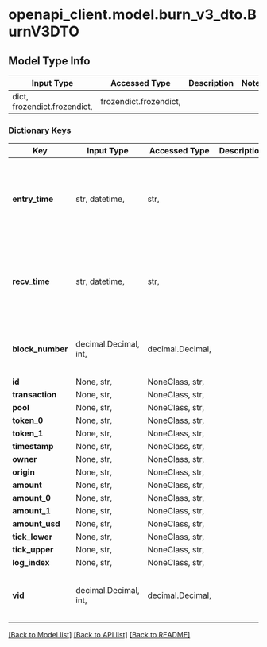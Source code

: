 # openapi_client.model.burn_v3_dto.BurnV3DTO

## Model Type Info
Input Type | Accessed Type | Description | Notes
------------ | ------------- | ------------- | -------------
dict, frozendict.frozendict,  | frozendict.frozendict,  |  | 

### Dictionary Keys
Key | Input Type | Accessed Type | Description | Notes
------------ | ------------- | ------------- | ------------- | -------------
**entry_time** | str, datetime,  | str,  |  | [optional] value must conform to RFC-3339 date-time
**recv_time** | str, datetime,  | str,  |  | [optional] value must conform to RFC-3339 date-time
**block_number** | decimal.Decimal, int,  | decimal.Decimal,  |  | [optional] value must be a 64 bit integer
**id** | None, str,  | NoneClass, str,  |  | [optional] 
**transaction** | None, str,  | NoneClass, str,  |  | [optional] 
**pool** | None, str,  | NoneClass, str,  |  | [optional] 
**token_0** | None, str,  | NoneClass, str,  |  | [optional] 
**token_1** | None, str,  | NoneClass, str,  |  | [optional] 
**timestamp** | None, str,  | NoneClass, str,  |  | [optional] 
**owner** | None, str,  | NoneClass, str,  |  | [optional] 
**origin** | None, str,  | NoneClass, str,  |  | [optional] 
**amount** | None, str,  | NoneClass, str,  |  | [optional] 
**amount_0** | None, str,  | NoneClass, str,  |  | [optional] 
**amount_1** | None, str,  | NoneClass, str,  |  | [optional] 
**amount_usd** | None, str,  | NoneClass, str,  |  | [optional] 
**tick_lower** | None, str,  | NoneClass, str,  |  | [optional] 
**tick_upper** | None, str,  | NoneClass, str,  |  | [optional] 
**log_index** | None, str,  | NoneClass, str,  |  | [optional] 
**vid** | decimal.Decimal, int,  | decimal.Decimal,  |  | [optional] value must be a 64 bit integer

[[Back to Model list]](../../README.md#documentation-for-models) [[Back to API list]](../../README.md#documentation-for-api-endpoints) [[Back to README]](../../README.md)

